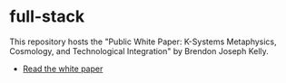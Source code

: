 # full-stack

This repository hosts the "Public White Paper: K-Systems Metaphysics, Cosmology, and Technological Integration" by Brendon Joseph Kelly.

- [Read the white paper](WHITEPAPER.md)
